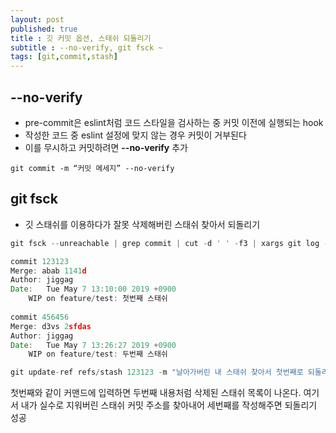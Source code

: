 ```yaml
---
layout: post
published: true
title : 깃 커밋 옵션, 스태쉬 되돌리기
subtitle : --no-verify, git fsck ~
tags: [git,commit,stash]
---
```

## --no-verify
- pre-commit은 eslint처럼 코드 스타일을 검사하는 중 커밋 이전에 실행되는 hook
- 작성한 코드 중 eslint 설정에 맞지 않는 경우 커밋이 거부된다
- 이를 무시하고 커밋하려면 **--no-verify** 추가
```
git commit -m “커밋 메세지” --no-verify
```
  
## git fsck
- 깃 스태쉬를 이용하다가 잘못 삭제해버린 스태쉬 찾아서 되돌리기
```js
git fsck --unreachable | grep commit | cut -d ' ' -f3 | xargs git log --merges --no-walk
```
```js
commit 123123
Merge: abab 1141d
Author: jiggag
Date:   Tue May 7 13:10:00 2019 +0900
    WIP on feature/test: 첫번째 스태쉬
    
commit 456456
Merge: d3vs 2sfdas
Author: jiggag
Date:   Tue May 7 13:26:27 2019 +0900
    WIP on feature/test: 두번째 스태쉬
```
```js
git update-ref refs/stash 123123 -m "날아가버린 내 스태쉬 찾아서 첫번째로 되돌리기"
```
첫번째와 같이 커맨드에 입력하면 두번째 내용처럼 삭제된 스태쉬 목록이 나온다. 여기서 내가 실수로 지워버린 스태쉬 커밋 주소를 찾아내어 세번째를 작성해주면 되돌리기 성공
